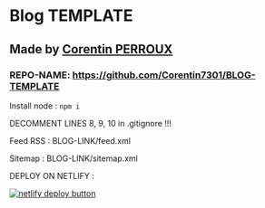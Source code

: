 # Blog TEMPLATE

## Made by [Corentin PERROUX](https://github.com/Corentin7301)

### REPO-NAME: https://github.com/Corentin7301/BLOG-TEMPLATE

Install node : ```npm i```

DECOMMENT LINES 8, 9, 10 in .gitignore !!!

Feed RSS : BLOG-LINK/feed.xml

Sitemap : BLOG-LINK/sitemap.xml


DEPLOY ON NETLIFY :

<a href="https://app.netlify.com/start/deploy?repository=https://github.com/Corentin7301/BLOG-TEMPLATE"><img src="https://camo.githubusercontent.com/417d890ba67c98ad5856b715343a61cdbf07d72b9bd5b79dd45d43de634c29ea/68747470733a2f2f7777772e6e65746c6966792e636f6d2f696d672f6465706c6f792f627574746f6e2e737667" alt="netlify deploy button"></a>
